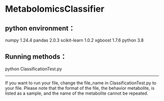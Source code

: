 # MetabolomicsClassifier

## python environment：
numpy         1.24.4
pandas        2.0.3
scikit-learn  1.0.2
xgboost       1.7.6
python        3.8

## Running methods：
python ClassificationTest.py

----
If you want to run your file, change the file_name in ClassificationTest.py to your file. Please note that the format of the file, the behavior metabolite, is listed as a sample, and the name of the metabolite cannot be repeated.
